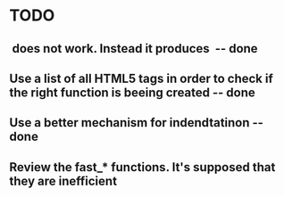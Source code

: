 # TODO

## <img attr="fooval"> does not work. Instead it produces <img attr="fooval"></img> -- done
## Use a list of all HTML5 tags in order to check if the right function is beeing created -- done
## Use a better mechanism for indendtatinon -- done
## Review the fast_* functions. It's supposed that they are inefficient
